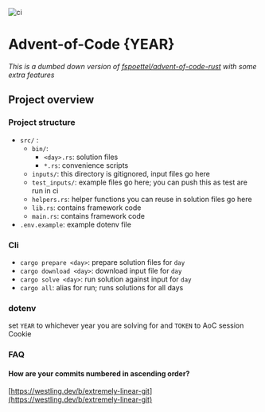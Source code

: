 ![ci](https://github.com/janezicmatej/aoc-template/actions/workflows/ci.yml/badge.svg)
# Advent-of-Code {YEAR}
*This is a dumbed down version of [fspoettel/advent-of-code-rust](https://github.com/fspoettel/advent-of-code-rust) with some extra features*

## Project overview

### Project structure
- `src/` :
    - `bin/`:
        - `<day>.rs`: solution files 
        - `*.rs`: convenience scripts
    - `inputs/`: this directory is gitignored, input files go here
    - `test_inputs/`: example files go here; you can push this as test are run in ci
    - `helpers.rs`: helper functions you can reuse in solution files go here
    - `lib.rs`: contains framework code
    - `main.rs`: contains framework code
- `.env.example`: example dotenv file

### Cli
- `cargo prepare <day>`: prepare solution files for `day`
- `cargo download <day>`: download input file for `day`
- `cargo solve <day>`: run solution against input for `day`
- `cargo all`: alias for run; runs solutions for all days


### dotenv

set `YEAR` to whichever year you are solving for and `TOKEN` to AoC session Cookie

### FAQ

#### How are your commits numbered in ascending order?
[https://westling.dev/b/extremely-linear-git](https://westling.dev/b/extremely-linear-git)
